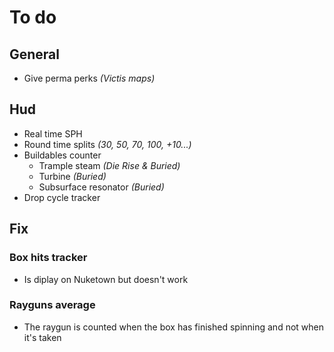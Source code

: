 # **To do**

## **General**

- Give perma perks *(Victis maps)*

## **Hud**

- Real time SPH
- Round time splits *(30, 50, 70, 100, +10...)*
- Buildables counter
  - Trample steam *(Die Rise & Buried)*
  - Turbine *(Buried)*
  - Subsurface resonator *(Buried)*
- Drop cycle tracker

## **Fix**

### Box hits tracker

- Is diplay on Nuketown but doesn't work

### Rayguns average

- The raygun is counted when the box has finished spinning and not when it's taken